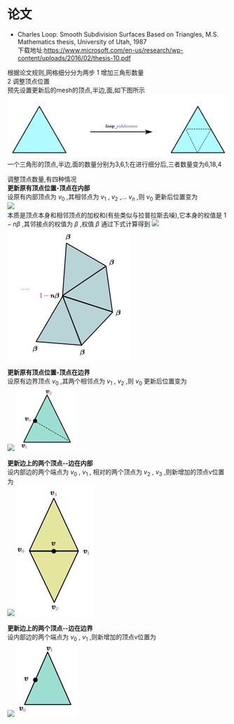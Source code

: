 # 论文    
* Charles Loop: Smooth Subdivision Surfaces Based on Triangles, M.S. Mathematics thesis, University of Utah, 1987    
下载地址:https://www.microsoft.com/en-us/research/wp-content/uploads/2016/02/thesis-10.pdf     


根据论文规则,网格细分分为两步
1 增加三角形数量    
2 调整顶点位置    
预先设置更新后的mesh的顶点,半边,面,如下图所示    
![](./images/loop_subdivision/1.png)    
一个三角形的顶点,半边,面的数量分别为3,6,1;在进行细分后,三者数量变为6,18,4     

调整顶点数量,有四种情况     
**更新原有顶点位置-顶点在内部**    
设原有内部顶点为 $v_{0}$ ,其相邻点为 $v_{1}$ , $v_{2}$ ,... $v_{n}$ ,则 $v_{0}$ 更新后位置变为  
![](https://latex.codecogs.com/svg.image?v=\left(1-n\beta\right)v_{0}&plus;\beta\sum_{i=1}^{n}v_{i})      
本质是顶点本身和相邻顶点的加权和(有些类似与拉普拉斯去噪),它本身的权值是 $1-n\beta$ ,其邻接点的权值为 $\beta$ ,权值 $\beta$ 通过下式计算得到
![](https://latex.codecogs.com/svg.image?\beta=\frac{1}{n}\left[\frac{5}{8}-\left(\frac{3}{8}&plus;\frac{1}{4}cos\left(\frac{2\pi}{n}\right)\right)^{2}\right])    
![](./images/loop_subdivision/4.png)    

**更新原有顶点位置-顶点在边界**    
设原有边界顶点 $v_{0}$ ,其两个相邻点为 $v_{1}$ , $v_{2}$ ,则 $v_{0}$ 更新后位置变为    
![](https://latex.codecogs.com/svg.image?v=\frac{3}{4}v_{0}&plus;\frac{1}{8}\left(v_{1}&plus;v_{2}\right))   
![](./images/loop_subdivision/5.png)   

**更新边上的两个顶点--边在内部**         
设内部边的两个端点为 $v_{0}$ , $v_{1}$ , 相对的两个顶点为 $v_{2}$ , $v_{3}$ ,则新增加的顶点v位置为   
![](https://latex.codecogs.com/svg.image?v=\frac{3}{8}\left(v_{0}&plus;v_{1}\right)&plus;\frac{1}{8}\left(v_{2}&plus;v_{3}\right))   
![](./images/loop_subdivision/2.png)     

**更新边上的两个顶点--边在边界**    
设内部边的两个端点为 $v_{0}$ , $v_{1}$ ,则新增加的顶点v位置为     
![](https://latex.codecogs.com/svg.image?v=\frac{1}{2}\left(v_{0}&plus;v_{1}\right))   
![](./images/loop_subdivision/3.png)     












